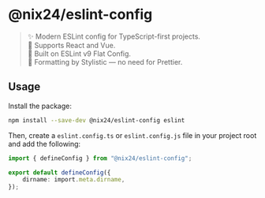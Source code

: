 # @nix24/eslint-config

> ✨ Modern ESLint config for TypeScript-first projects.  
> 🧠 Supports React and Vue.  
> 🚀 Built on ESLint v9 Flat Config.  
> 🎨 Formatting by Stylistic — no need for Prettier.

## Usage

Install the package:

```bash
npm install --save-dev @nix24/eslint-config eslint
```

Then, create a `eslint.config.ts` or `eslint.config.js` file in your project root and add the following:
```ts
import { defineConfig } from "@nix24/eslint-config";

export default defineConfig({
    dirname: import.meta.dirname,
});
```